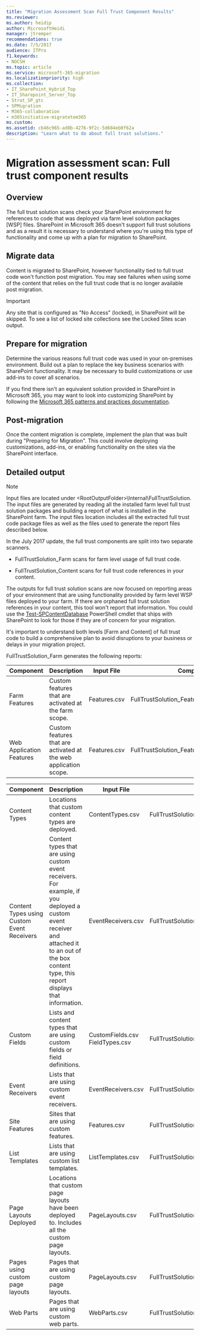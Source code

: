 ```yaml
---
title: "Migration Assessment Scan Full Trust Component Results"
ms.reviewer: 
ms.author: heidip
author: MicrosoftHeidi
manager: jtremper
recommendations: true
ms.date: 7/5/2017
audience: ITPro
f1.keywords:
- NOCSH
ms.topic: article
ms.service: microsoft-365-migration
ms.localizationpriority: high
ms.collection:
- IT_SharePoint_Hybrid_Top
- IT_Sharepoint_Server_Top
- Strat_SP_gtc
- SPMigration
- M365-collaboration
- m365initiative-migratetom365
ms.custom:
ms.assetid: cb46c965-ad8b-4276-9f2c-5d684eb0f62a
description: "Learn what to do about full trust solutions."
---
```


# Migration assessment scan: Full trust component results

## Overview

The full trust solution scans check your SharePoint environment for references to code that was deployed via farm level solution packages [WSP] files. SharePoint in Microsoft 365 doesn't support full trust solutions and as a result it is necessary to understand where you're using this type of functionality and come up with a plan for migration to SharePoint.
  
## Migrate data

Content is migrated to SharePoint, however functionality tied to full trust code won't function post migration. You may see failures when using some of the content that relies on the full trust code that is no longer available post migration.
  
> [!IMPORTANT]
> Any site that is configured as "No Access" (locked), in SharePoint will be skipped. To see a list of locked site collections see the Locked Sites scan output.
  
## Prepare for migration

Determine the various reasons full trust code was used in your on-premises environment. Build out a plan to replace the key business scenarios with SharePoint functionality. It may be necessary to build customizations or use add-ins to cover all scenarios.

If you find there isn't an equivalent solution provided in SharePoint in Microsoft 365, you may want to look into customizing SharePoint by following the [Microsoft 365 patterns and practices documentation](/sharepoint/dev/solution-guidance/office-365-development-patterns-and-practices-solution-guidance).
  
## Post-migration

Once the content migration is complete, implement the plan that was built during "Preparing for Migration". This could involve deploying customizations, add-ins, or enabling functionality on the sites via the SharePoint interface.
  
## Detailed output

> [!NOTE]
> Input files are located under \<RootOutputFolder\>\Internal\FullTrustSolution. The input files are generated by reading all the installed farm level full trust solution packages and building a report of what is installed in the SharePoint farm. The input files location includes all the extracted full trust code package files as well as the files used to generate the report files described below.
  
In the July 2017 update, the full trust components are split into two separate scanners.
  
- FullTrustSolution_Farm scans for farm level usage of full trust code.

- FullTrustSolution_Content scans for full trust code references in your content.

The outputs for full trust solution scans are now focused on reporting areas of your environment that are using functionality provided by farm level WSP files deployed to your farm. If there are orphaned full trust solution references in your content, this tool won't report that information. You could use the [Test-SPContentDatabase](/powershell/module/sharepoint-server/Test-SPContentDatabase) PowerShell cmdlet that ships with SharePoint to look for those if they are of concern for your migration.

It's important to understand both levels [Farm and Content] of full trust code to build a comprehensive plan to avoid disruptions to your business or delays in your migration project.
  
FullTrustSolution_Farm generates the following reports:
  
|Component|Description|Input File|Component Report|
|---|---|---|---|
|Farm Features|Custom features that are activated at the farm scope.|Features.csv|FullTrustSolution_Features_Farm_Usage.csv|
|Web Application Features|Custom features that are activated at the web application scope.|Features.csv|FullTrustSolution_Features_WebApplication_Usage.cs|

|Component|Description|Input File|Component Report|
|---|---|---|---|
|Content Types|Locations that custom content types are deployed.|ContentTypes.csv|FullTrustSolution_ContentTypes_Usage.csv|
|Content Types using Custom Event Receivers|Content types that are using custom event receivers. For example, if you deployed a custom event receiver and attached it to an out of the box content type, this report displays that information.|EventReceivers.csv|FullTrustSolution_ContentTypesUsingEventReceivers_Usage.csv|
|Custom Fields|Lists and content types that are using custom fields or field definitions.|CustomFields.csv  <br/> FieldTypes.csv|FullTrustSolution_CustomFields_Usage.csv|
|Event Receivers|Lists that are using custom event receivers.|EventReceivers.csv|FullTrustSolution_EventReceivers_Usage.csv|
|Site Features|Sites that are using custom features.|Features.csv|FullTrustSolution_Features_Site_Usage.csv|
|List Templates|Lists that are using custom list templates.|ListTemplates.csv|FullTrustSolution_ListTemplates_Usage.csv|
|Page Layouts Deployed|Locations that custom page layouts have been deployed to. Includes all the custom page layouts.|PageLayouts.csv|FullTrustSolution_PageLayouts_DeployedLayouts_Usage.csv|
|Pages using custom page layouts|Pages that are using custom page layouts.|PageLayouts.csv|FullTrustSolution_PageLayouts_Pages_Usage.csv|
|Web Parts|Pages that are using custom web parts.|WebParts.csv|FullTrustSolution_WebParts_Usage.csv|
